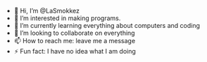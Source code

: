 - 👋 Hi, I’m @LaSmokkez
- 👀 I’m interested in making programs. 
- 🌱 I’m currently learning everything about computers and coding
- 💞️ I’m looking to collaborate on everything
- 📫 How to reach me: leave me a message
- ⚡ Fun fact: I have no idea what I am doing

<!---
LaSmokkez/LaSmokkez is a ✨ special ✨ repository because its `README.md` (this file) appears on your GitHub profile.
You can click the Preview link to take a look at your changes.
--->
